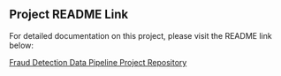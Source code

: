 ## **Project README Link**

For detailed documentation on this project, please visit the README link below:

[Fraud Detection Data Pipeline Project Repository](https://github.com/ChuquEmeka/E2E-fraud-data-pipeline-with-Databricks-Asset-Bundles/blob/master/my_project/README.md)
